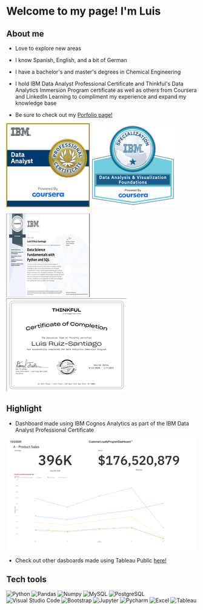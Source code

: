 # Welcome to my page! I'm Luis

## About me

- Love to explore new areas

- I know Spanish, English, and a bit of German 

- I have a bachelor's and master's degrees in Chemical Engineering

- I hold IBM Data Analyst Professional Certificate and Thinkful's Data Analytics Immersion Program certificate as well as others from Coursera and LinkedIn Learning to compliment my experience and expand my knowledge base

- Be sure to check out my [Porfolio page!](https://ldruizsan.github.io/Portfolio/)

![IMG](/img/Professional_Certificate_-_Data_Analyst.png)
![IMG](/img/Data_Analysis_and_Visualization_Foundations_Specialization.png)

![IMG](/img/ibm-ds.png)
![IMG](/img/thinkful_diploma.png)

## Highlight

- Dashboard made using IBM Cognos Analytics as part of the IBM Data Analyst Professional Certificate

![IMG](/img/cognos_dashboard.png)

- Check out other dasboards made using Tableau Public [here!](https://public.tableau.com/profile/luis.ruiz.santiago#!/)

## Tech tools

![Python](https://img.shields.io/badge/-Python-333333?style=flat&logo=python)
![Pandas](https://img.shields.io/badge/-Pandas-333333?style=flat&logo=Pandas&logoColor=007ACC)
![Numpy](https://img.shields.io/badge/-Numpy-333333?style=flat&logo=Numpy&logoColor=007ACC)
![MySQL](https://img.shields.io/badge/-MySQL-333333?style=flat&logo=mysql)
![PostgreSQL](https://img.shields.io/badge/-PostgreSQL-333333?style=flat&logo=PostgreSQL&logoColor=007ACC)
![Visual Studio Code](https://img.shields.io/badge/-Visual%20Studio%20Code-333333?style=flat&logo=visual-studio-code&logoColor=007ACC)
![Bootstrap](https://img.shields.io/badge/-Bootstrap-333333?style=flat&logo=Bootstrap&logoColor=007ACC)
![Jupyter](https://img.shields.io/badge/-Jupyter-333333?style=flat&logo=Jupyter&logoColor=007ACC)
![Pycharm](https://img.shields.io/badge/-Pycharm-333333?style=flat&logo=Pycharm&logoColor=007ACC)
![Excel](https://img.shields.io/badge/-Excel-333333?style=flat&logo=Microsoft-Excel&logoColor=007ACC)
![Tableau](https://img.shields.io/badge/-Tableau-333333?style=flat&logo=Tableau)
